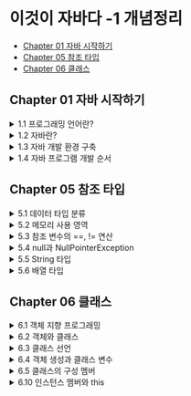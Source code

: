 # 이것이 자바다 -1 개념정리
 - [Chapter 01 자바 시작하기](#Chapter-01-자바-시작하기)
 - [Chapter 05 참조 타입](#Chapter-05-참조-타입)
 - [Chapter 06 클래스](#Chapter-06-클래스)

## Chapter 01 자바 시작하기

<details markdown="1">
<summary>1.1 프로그래밍 언어란?</summary>

- 컴퓨터가 이해하는 언어 ≠ 인간이 이해하는 언어 ( `서로 이해할 수 없다.` )
  > 둘 사이를 이어주는 다리 역할이 필요하다!  
  
---

- 프로그래밍 언어는 고급 언어와 저급 언어로 구분된다.
  - 고급 언어 : 컴퓨터와 대화할 수 있도록 만든 언어 중에서 사람이 쉽게 이해할 수 있는 언어
  
  > 컴퓨터가 바로 이해할 수 없어서 `컴파일(compile)` 과정을 통해 기계어로 변환한 후 컴퓨터가 사용한다.
  
  - 저급 언어 : 기계어에 가까운 언어  
  
  > 사람이 쉽게 이해할 수 없기 때문에 배우기 까다롭다.

---
- 일반적으로 프로그래밍 언어는 `C, C++, 자바(Java)`는 모두 고급 언어에 속한다.
- 이 언어들로 작성된 내용을 소스(source)라고 부르고, 이 소스는 컴파일러(compiler)라는 소프트웨어에 의해 기계어로 변환된 후 컴퓨터에서 실행할 수 있게 된다.

> 프로그램(program)이란 컴퓨터에서 특정 목적을 수행하기 위해 프로그래밍 언어로 작성된 소스를 기계어로 번역한 것을 말한다.
</details>

<details markdown="1">
<summary>1.2 자바란?</summary>

### 1.2.1 자바 소개  
- 1995년 썬 마이크로시스템즈(Sun Microsystems)에서 자바(Java)언어를 발표.
- 가전 제품에서 사용될 목적으로 고안된 오크(oak) 언어에서 시작.
- 1999년부터 단 한 번의 작성으로 모든 곳에서 실행 가능한 유일한 언어로 웹 어플리케이션 구축용 언어로 급부상.
---  
### 1.2.2 자바의 특징
**1. 이식성이 높은 언어**
> 이식성 : 서로 다른 실행 환경을 가진 시스템 간에 프로그램을 옮겨 실행할 수 있는 것
  
- 자바 언어로 개발된 프로그램은 소스 파일을 다시 수정하지 않아도, `자바 실행 환경(JRE : Java Runtime Environment)`이 설치되어 있는 모든 운영체제에서 실행 가능하다.  

**2. 객체 지향 언어**  
- 프로그램을 개발하는 기법으로 부품에 해당하는 객체들을 먼저 만들고, 이것들을 하나씩 조립 및 연결해서 전체 프로그램을 완성하는 기법을 `객체 지향 프로그래밍(OOP : Object Oriented Programming)`이라고 하고, 이때 사용되는 언어를 객체 지향 언어라고 한다.
> 자바는 100% 객체 지향 언어이다(하지만 자바로 객체 지향 언어를 이용하지 않으면, 객체 지향 프로그램이 아니다).  

**3. 함수적 스타일 코딩을 지원**
- 자바는 함수적 프로그래밍을 위해 `람다식(Lanbda Expresstions)`을 자바 8부터 지원한다. 람다식을 사용하면 컬렉션의 요소를 필터링, 매핑, 집계 처리하는데 쉬워지고, 코드가 간결해진다.  

**4. 메모리를 자동으로 관리**
- 자바는 개발자가 직접 메모리에 접근할 수 없도록 설계되었으며, 메모리는 자바가 직접 관리한다. 객체 생성 시 자동적으로 메모리 영역을 찾아서 할당하고, 사용이 완료되면 `쓰레기 수집기(Garbage Collector)`를 실행시켜 자동적으로 사용하지 않는 객체를 제거시켜준다.

**5. 다양한 어플리케이션 개발 가능**
- 자바는 윈도우, 리눅스, 유닉스, 맥 등 다양한 운영체제에서 실행되는 프로그램을 개발할 수 있다.   

**6. 멀티 스레드(Mulit-Thread)를 쉽게 구현 가능**
- 하나의 프로그램이 동시에 여러 작업을 처리해야 할 경우와 대용량 작업을 빨리 처리하기 위해 서브 작업으로 분리해서 병렬 처리하려면 멀티 스레드 프로그래밍이 필요하다. 자바는 스레드 생성 및 제어와 관련된 라이브러리 API를 제공하고 있기 때문에 실행되는 운영체제에 상관없이 멀티 스레드를 쉽게 구현할 수 있다.   

**7. 동적 로딩(Dynamic Loading)을 지원**
- 어플리케이션이 실행될 때 모든 객체가 생성되지 않고, 객체가 필요한 시점에 클래스를 동적 로딩해서 객체를 생성한다.   

**8. 막강한 오픈소스 라이브러리**
- 자바는 오픈소스(Open Source) 언어이기 때문에 자바 프로그램에서 사용하는 라이브러리 또한 오픈소스가 넘쳐난다. 검증된 오픈소스 라이브러리를 사용하면 개발 기간을 단축하면서 안전성이 높은 어플리케이션을 쉽게 개발할 수 있다.   
---

### 1.2.3 자바 가상 기계(JVM)  
- 자바 프로그램은 완전한 기계어가 아닌, 중간 단계의 바이트 코드이기 때문에 이것을 해석하고 실행할 수 있는 가상의 운영체제가 필요하다. 이것이 `자바 가상 기계(JVM : Java Virtual Machine)이다.
- JVM은 실 운영체제를 대신해서 자바 프로그램을 실행하는 가상의 운영체제 역할을 한다.
  > 운영체제별로 프로그램을 실행하고 관리하는 방법이 다르기 때문에 운영체제별로 자바 프로그램을 별도로 개발하는 것보다 운영체제와 자바 프로그램을 중계하는 JVM을 두어 자바 프로그램이 여러 운영체제에서 동일한 실행 결과가 나오도록 설계한 것이다.

- 바이트 코드는 모든 JVM에서 동일한 실행 결과를 보장하지만, JVM은 운영체제에 종속적이다.(운영체제에 맞는 JVM이 설치되어야 한다)

<p align = "center"><img src = "https://user-images.githubusercontent.com/106001755/170177138-5bb2e637-7e55-4e64-955a-cb539bb80f32.png" width="450" height="450"></p>

<div align = "center">
JVM, 자바 프로그램의 실행 단계
</div>
</details>

<details markdown="1">
<summary>1.3 자바 개발 환경 구축</summary>
</details>

<details markdown="1">
<summary>1.4 자바 프로그램 개발 순서</summary>

### 1.4.1 소스 작성에서부터 실행까지  
자바 프로그램을 개발하려면 다음과 같은 순서로 진행해야 한다.

<p align = "center"><img src = "https://user-images.githubusercontent.com/106001755/170179296-7d3043be-cd8f-41e2-99f4-f42e8d0b7d51.png" width ="400" height="200"></p>

자바 프로그램을 개발하려면 우선 파일 확장명이 `.java`인 텍스트 파일을 생성하고 프로그램 소스를 작성한다. 이렇게 만들어진 파일을 `자바 소스 파일`이라고 한다. 작성 완료된 자바 소스 파일은 `컴파일러(javac.exe)`로 컴파일해야 한다. 컴파일이 성공되면 확장명이 `.class`인 `바이트 코드 파일`이 생성된다.

바이트 코드 파일은 완전한 기계어가 아니므로 단독으로 실행할 수 없고 JVM이 실행되어야 한다. JVM을 구동시키는 명령어는 `java.exe`이다.
> 주의할 점은 java.exe로 바이트 코드 파일을 실행할 때는 `.class` 확장명을 제외한 이름을 입력해야 한다.

java.exe 명령어가 실행되면 JVM은 바이트 코드 파일을 메모리로 로드하고, 최적의 기계어로 번역한다. 그리고 `main()` 메서드를 찾아 실행시킨다. 자바 소스 작성에서부터 실행까지의 과정을 도식화하면 다음과 같다.

<p align = "center"><img src = "https://user-images.githubusercontent.com/106001755/170181841-186f74c1-e0c4-4fdb-ab52-390a681191ea.png" width="550" height="200"></p>

---

### 1.4.2 프로그램 소스 분석
자바 실행 프로그램은 반드시 `클래스(class)` 블록과 `main() 메서드(method)` 블록으로 구성되어야 한다. 메서드 블록은 단독으로 작성될 수 없고 항상 클래스 블록 내부에서 작성되어야 한다.
- 클래스 : 필드 또는 메서드를 포함하는 블록
- 메서드 : 어떤 일을 처리하는 실행문들을 모아 놓은 블록

```java
public class Hello {
  public static void main(String[] args) {
   System.out.println("Hello, welcome to the java world!");
   }
  }
}
```

`Hello`가 클래스 이름이고, 그 다음에 있는 중괄호({)부터 그와 짝을 이루는 중괄호(})까지가 클래스 블록이다.

<p align = "center"><img src = "https://user-images.githubusercontent.com/106001755/170183347-22b6cb80-ef56-4160-b213-79a7f70ca2b9.png" width="500" height="150"></p>

- 클래스 이름은 소스 파일명과 대소문자가 일치해야 한다.
- 숫자로 시작할 수 없다.
- 공백을 포함해서는 안 된다.

메서드는 클래스처럼 이름과 블록을 가진다. `main`이 메서드 이름이고, 중괄호({)부터 그와 짝을 이루는 중괄호(})까지가 메서드 블록이다.

<p align = "center"><img src = "https://user-images.githubusercontent.com/106001755/170183958-493542d8-4cc0-4581-b77e-d7735c50440b.png" width="500" height="150"></p>

</details>


## Chapter 05 참조 타입
<details markdown="1">
<summary>5.1 데이터 타입 분류</summary>

- 자바의 데이터 타입에는 크게 기본타입(원시 타입 : primitive type)과 참조 타입(reference type)으로 분류된다. 
> 기본 타입이란 정수, 실수, 문자, 논리 리터럴을 저장하는 타입을 말한다. 
> 참조 타입이란 객체(object)의 번지를 참조하는 타입으로 배열, 열거, 클래스, 인터페이스 타입을 말한다.

- 기본 타입을 이용해서 선언된 변수는 실제 값을 변수 안에 저장하지만, 참조 타입을 이용해서 선언된 변수는 메모리의 번지를 값으로 갖는다.
> 번지를 통해 객체를 참조한다는 뜻에서 참조 타입이라고 부른다.

예를 들어 int와 double로 선언된 변수 age와 price가 있고, String 클래스로 선언된 name과 hobby가 다음과 같이 선언되어 있다고 가정해보자.

```java
// 기본 타입 변수
int age = 25;
double price = 100.5;

// 참조 타입 변수
String name = "신용권";
String hobby = "독서";
```

메모리상에서 이 변수들이 갖는 값을 그림으로 표현하면 다음과 같다. 
> 변수가 스택 영역에 생성되고 객체는 힙 영역에 생성된다는 것만 알아두자.

<p align = "center"><img src = "https://user-images.githubusercontent.com/106001755/170263212-44d7b4a6-60b6-4c92-a529-fb3811a66dd3.png" witdh="450" height="300"></p>

int와 double 변수인 age와 price는 직접 값을 저장하고 있지만, String 클래스 변수인 name과 hobby는 힙 영역의 String 객체 주소 값을 가지고 있다. 주소를 통해 객체를 참조한다는 뜻에서 String 클래스 변수를 참조 타입 변수라고 한다.

</details>

<details markdown="1">
<summary>5.2 메모리 사용 영역</summary>  
<p align = "center"><img src = "https://user-images.githubusercontent.com/106001755/170264902-569f3029-432e-45da-98c4-262ce21f41a8.png" width="500" height="400"></p>


### 5.2.1 메서드(Method) 영역
- 메서드 영역에는 코드에서 사용되는 클래스(~.class)들을 클래스 로더로 읽어 클래스별로 런타임 상수풀(runtime constant pool), 필드(field) 데이터,메서드(method) 데이터, 메서드 코드, 생성자(constructor) 코드 등을 분류해서 저장한다. 
- 메서드 영역은 JVM이 시작할 때 생성되고, 모든 스레드가 공유하는 영역이다.

1. 힙(Heap) 영역
- 객체와 배열이 생성되는 영역이다.
- 힙 영역에 생성된 객체와 배열은 JVM 스택 영역의 변수나 다른 객체의 필드에서 참조한다. 
- 참조하는 변수나 필드가 없다면 의미 없는 객체가 되기 때문에 이것을 쓰레기로 취급하고 JVM은 쓰레기 수집기(Garbage Collector)를 실행시켜 쓰레기 객체를 힙 영역에서 자동으로 제거한다.

2. JVM 스택(Stack) 영역
- 각 스레드마다 하나씩 존재하며 스레드가 시작될 때 할당된다.  
- 변수가 이 영역에 생성되는 시점은 초기화가 될 때, 즉 최초로 변수에 값이 저장될 때 기본 타입 변수와 참조 타입 변수가 추가(push)되거나 제거(pop)된다.  
- 변수는 선언된 블록 안에서만 존재하고 블록을 벗어나면 스택에서 제거된다.


</details>

<details markdown="1">
<summary>5.3 참조 변수의 ==, != 연산</summary>  

- 기본 타입 변수의 ==, != 연산은 변수의 값이 같은지, 아닌지 조사
- 참조 타입 변수의 ==, != 연산은 동일한 객체를 참조하는지, 다른 객체를 참조하는지 조사
> 참조 타입 변수의 값은 힙 영역의 객체 주소이므로 결국 **주소 값을 비교**하는 것이 된다.
> 동일한 주소 값을 갖고 있다는 것은 동일한 객체를 참조한다는 의미이다.
>>( == 의 결과 : True, !=의 결과 : False)

<p align = "center"><img src = "https://user-images.githubusercontent.com/106001755/170266646-6a5d6a9e-68d1-4851-b629-ecc7080635f8.png" width="450" height="300"></p>

상기 그림에서 `refVar1`과 `refVar2`는 서로 다른 객체를 참조하고 있으므로 == 및 != 연산의 결과는 다음과 같다.

```java
refVar1 == refVar2 // 결과 : false
refVar1 != refVar2 // 결과 : true
```

`refVar2`과 `refVar3`는 동일한 객체2를 참조하고 있으므로 == 및 != 연산의 결과는 다음과 같다.

```java
refVar2 == refVar3 // 결과 : true
refVar2 != refVar3 // 결과 : false
```

</details>

<details markdown="1">
<summary>5.4 null과 NullPointerException</summary>  

- 참조 타입 변수는 힙 영역의 객체를 참조하지 않는다는 뜻으로 `null(널)` 값을 가질 수 있다. null 값도 초기값으로 사용할 수 있기 때문에 null로 초기화된 참조 변수는 스택 영역에 생성된다.

<p align = "center"><img src = "https://user-images.githubusercontent.com/106001755/170267700-bf82ee0a-7676-4dc5-83fd-3b9b5cc3bc68.png" width="450" height="160"></p>

참조 타입 변수가 `null` 값을 가지는지 확인하려면 다음과 같이 ==, != 연산을 수행하면 된다. 상기 그림에서 reVar1은 힙 영역의 객체를 참조하므로 연산의 결과는 다음과 같다.

```java
refVar1 == null // 결과값 : false
refVar1 != null // 결과값 : true
```

refVar2는 null값을 가지므로 연산의 결과는 다음과 같다.

```java
refVar2 == null // 결과값 : true
refVar2 != null // 결과값 : false
```

- 자바는 프로그램 도중에 발생하는 오류를 `예외(Exception)`라고 부른다. 
- `NullPointerException` 예외는 참조 타입 변수를 잘못 사용하면 발생한다. 
- 참조 타입 변수가 null을 가지고 있을 경우, 참조 타입 변수는 사용할 수 없다.
> 참조 타입 변수를 사용하는 것은 곧 객체를 사용하는 것을 의미하는데, 참조할 객체가 없으므로 사용할 수 없는 것이다.

```java
int[] intArray = null;
intArray[0] = 10; // NullPointerException
```

상기 코드에서 `intArray`는 배열 타입 변수이므로 참조 타입 변수이다. 그래서 null로 초기화가 가능하다. 이 상태에서 `intArray[0]`에 10을 저장하려고 하면 NullPointerException이 발생한다. intArray 변수가 참조하는 배열 객체가 없기 때문이다. 다른 코드를 보자

```java
String str = null;
System.out.println("총 문자수: " + str.lenth()); // NullPointerException
```

String은 클래스 타입이므로 참조 타입이다. 따라서 str 변수도 null로 초기화가 가능하다. 이 상태에서 String 객체의 length()라는 메서드를 호출하면 NullPointException이 발생한다. str 변수가 참조하는 String 객체가 없기 때문이다.

</details>

<details markdown="1">
<summary>5.5 String 타입</summary>

자바는 문자열을 `String` 변수에 저장하기 때문에 다음과 같이 String 변수를 우선 선언해야 한다.

```java
String 변수;
```

String 변수에 문자열을 저장하려면 큰 따옴표로 감싼 문자열 리터럴을 대입하면 된다.

```java
변수 = "문자열";
```

변수 선언과 동시에 문자열을 저장할 수도 있다.

```java
String 변수 = "문자열";
```

다음은 두 개의 String 변수를 선언하고 문자열을 저장한다.

```java
String name;
name = "신용권";
String hobby = "자바";
```

<p align = "center"><img src = "https://user-images.githubusercontent.com/106001755/170269979-2ea5e0c9-51b2-4d1f-9605-a3f10b8e0b25.png" width="400" height="350"></p>

- 사실 문자열을 String 변수에 저장한다는 말은 틀린 표현이다.
- 문자열이 직접 변수에 저장되는 것이 아니라, 문자열은 String 객체로 생성되고 변수는 String 객체를 참조한다.
- 위 그림을 보면 name 변수와 hobby 변수는 스택 영역에 생성되고, 문자열 리터럴인 "신용권"과 "자바"는 힙 영역에 String 객체로 생성된다. 그리고 name 변수와 hobby 변수에는 String 객체의 주소 값이 저장된다.

자바는 문자열 리터럴이 동일하다면 String 객체를 공유하도록 되어 있다. 다음과 같이 name1과 name2 변수가 동일한 문자열 리터럴인 "신용권"을 참조할 경우 name1과 name2는 동일한 String 객체를 참조하게 된다.

```java
String name1 = "신용권";
String name2 = "신용권";
```

<p align = "center"><img src = "https://user-images.githubusercontent.com/106001755/170270608-a04feb77-1d69-403f-925b-6bfafb72cc08.png" width="450" height="180"></p>

일반적으로 변수에 문자열을 저장할 경우에는 문자열 리터럴을 사용하지만, `new` 연산자를 사용해서 직접 String 객체를 생성시킬 수도 있다. new 연산자는 힙 영역에 새로운 객체를 만들 때 사용하는 연산자로 `객체 생성 연산자`라고 한다.

```java
String name1 = new String("신용권");
String name2 = new String("신용권");
```

이 경우 name1과 name2는 서로 다른 String 객체를 참조한다.

<p align = "center"><img src = "https://user-images.githubusercontent.com/106001755/170271133-23654e4f-8d8e-48c1-916f-5f2b8827a636.png" width="450" height="300"></p>

문자열 리터럴로 생성하느냐 new 연산자로 생성하느냐에 따라 비교 연산자의 결과가 달라질 수 있다. 동일한 문자열 리터럴로 String 객체를 생성했을 경우 == 연산의 결과는 true가 나오지만, new 연산자로 String 객체를 생성했을 경우 == 연산의 결과는 false가 나온다. == 연산자는 변수에 저장된 객체 번지가 동일한지를 검사하기 때문이다.

```java
String name1 = "신민철";
String name2 = "신민철";
String name3 = new String("신민철");
```

name1과 name2는 동일한 문자열 리터럴로 생성된 객체를 참조하기 때문에 name1 == name2의 결과는 true가 나온다. 그러나 name3는 new 연산자로 String 객체를 별도로 생성했기 때문에 name1 == name3은 false가 나온다. 동일한 String 객체이건 다른 String 객체이건 상관없이 문자열만을 비교할 때에는 String 객체의 `equals()` 메서드를 사용해야 한다. equals() 메서드는 원본 문자열과 매개값으로 주어진 비교 문자열이 동일한지 비교한 후 true 또는 false를 리턴한다.

```java
boolean result = str1.equals(str2);
```

```java
public class StiringEqualsExample {
  public static void main(String[] args) {
    String strVar1 = "신민철";
    String strVar2 = "신민철";
    
    if(strVar1 == strVar2) {
      System.out.println("strVar1과 strVar2는 참조가 같음");
    } else {
      System.out.println("strVar1과 strVar2는 참조가 다름");
    }
    
    if(strVar1.equals(strVar2)) {
      System.out.println("strVar1과 strVar2는 문자열이 같음");
    }
    
    String strVar3 = new String("신민철");
    String strVar4 = new String("신민철");
    
    if(strVar3 == strVar4) {
      System.out.println("strVar3과 strVar4는 참조가 같음");
    } else {
      System.out.println("strVar3과 strVar4는 참조가 다름");
    }
    
    if(strVar3.equals(strVar4)) {
      System.out.println("strVar3과 strVar4는 문자열이 같음");
    }
  }
}
```

실행 결과
```java
strVar1과 strVar2는 참조가 같음
strVar1과 strVar2는 문자열이 같음
strVar3과 strVar4는 참조가 다름
strVar3과 strVar4는 문자열이 같음
```

String 변수는 참조 타입이므로 초기값으로 null을 대입할 수 있따. null은 String 변수가 참조하는 String 객체가 없다는 뜻이다.
```java
String hobby = null;
```
다음 코드처럼 hobby 변수가 String 객체를 참조하였으나, null을 대입함으로써 더 이상 String 객체를 참조하지 않도록 할 수도 있다.
```java
String hobby = "여행";
hobby = null;
```
</details>

<details markdown="1">
<summary>5.6 배열 타입</summary>

### 5.6.1 배열이란?  
- 같은 타입의 데이터를 연속된 공간에 나열시키고, 각 데이터에 인덱스(index)를 부여해 놓은 자료구조이다.

<p align = "center"><img src = "https://user-images.githubusercontent.com/106001755/170281779-1334d0c8-6a8a-4e54-86fc-ae3d473ab247.png" width = "900" height="350"></p>

이렇게 성적을 배열로 만들면 성적의 평균값은 배열의 인덱스를 통해 for문으로 쉽게 구할 수 있다.
```java
int sum = 0;
for(int i=0; i<30; i++) {
  sum += score[i];
}
int avg = sum / 30;
```
- 배열은 같은 타입의 데이터만 저장할 수 있다.
> int 배열은 int 값만 저장 가능하고, String 배열은 문자열만 저장 가능하다.

- 한 번 생성된 배열은 길이를 늘리거나 줄일 수 없다.
> 만약 길이를 변경해야 한다면 새로운 배열을 생성하고 기존 배열 항목을 새 배열로 복사해야 한다.

---

### 5.6.2 배열 선언   
배열을 사용하기 위해선 배열 변수를 선언해야 한다. 배열 변수 선언은 다음과 같이 두 가지 형태로 작성할 수 있다.  
```java
타입[ ] 변수;                 타입 변수[];
```

대괄호 []는 배열 변수를 선언하는 기호로 사용되는데, 타입 뒤에 붙을 수도 있고 변수 뒤에 붙을 수도 있다. 타입은 배열에 저장할 데이터의 타입을 말한다.  
```java
int[] intArray;              int inArray[];  
double[] doubleArray;        double doubleArray[]; 
String[] strArray;           String strArray[];
```

배열 참조는 참조 변수에 속한다. 배열도 객체이므로 힙 영역에 생성되고 배열 변수는 힙 영역의 배열 객체를 참조하게 된다. 참조할 배열 객체가 없다면 배열 변수는 null 값으로 초기화될 수 있다.
```java
타입[] 변수 = null;
```
만약 배열 변수가 null 값을 가진 상태에서 변수[인덱스]로 값을 읽거나 저장하게 되면 NullPointException이 발생한다. 배열 변수는 배열을 생성하고 참조하는 상태에서 값을 저장하고나 읽어야 한다.

---

### 5.6.3 값 목록으로 배열 생성

배열 항목에 저장될 값의 목록이 있다면, 다음과 같이 간단하게 배열 객체를 만들 수 있다.
```java
데이터타입[] 변수 = { 값0, 값1, 값2, 값3, ... };
```
- 변수 선언과 동시에 값 목록 대입
<p align = "center"><img src = "https://user-images.githubusercontent.com/106001755/170288746-89cb8dc0-6bb1-4b5f-b2cb-754641c8bee2.png" width="500" height="150"></p>

- 변수 선언 후 값 목록 대입
```java
데이터타입[] 변수;
변수 = new 타입[] { 값0, 값1, 값2, 값3, ... };
```

중괄호 {}는 주어진 값들을 항목으로 가지는 배열 객체를 힙에 생성하고, 배열 객체의 번지를 리턴한다. 배열 변수는 리턴된 번지를 저장함으로써 참조가 이루어진다. 

[ ArrayCreateByValueListExample1.java ] 값 목록으로 배열 생성
```java
public class ArrayCreateByValueListExample1 {
  public static void main(String[] args) {
    int[] scores = { 83, 90, 87 };
    
    System.out.println("scores[0] : " + scores[0]);
    System.out.println("scores[1] : " + scores[1]);
    System.out.println("scores[2] : " + scores[2]);
    
    int sum = 0;
    for(int i = 0; i<3; i++) {
      sum += scores[i];
    }
    System.out.println("총합 : " + sum);
    double avg = (double) sum / 3;
    System.out.println("평균 : " + avg);
  }
}
```
값의 목록으로 배열 객체를 생성할 때 배열 변수를 이미 선언한 후에 다른 실행 문에서 중괄호를 사용한 배열 생성은 허용되지 않는다.
```java
타입[] 변수;
변수 = { 값0, 값1, 값2, 값3, ... }; // 컴파일 에러
```
배열 변수를 미리 선언한 후, 값 목록들이 나중에 결정되는 상황이라면 다음과 같이 `new 연산자`를 사용해서 값 목록을 지정해주면 된다. new 연산자 바로 뒤에는 배열 변수 선언에서 사용한 "타입[]"를 붙여주고 중괄호 {}에는 값들을 나열해주면 된다.
```java
변수 = new 타입[] { 값0, 값1, 값2, 값3, ... };
```
예를 들어 배열 names를 다음과 같이 생성할 수 있다.
```java
String[] names = null;
names = new String[] { "신용권", "홍길동", "김자바"};
```
메서드의 매개값이 배열일 경우에도 마찬가지이다. 아래와 같이 매개 변수로 int[] 배열이 선언된 add() 메서드가 있을 경우, 값 목록으로 배열을 생성함과 동시에 add() 메서드의 매개값으로 사용하고자 할 때는 반드시 new 연산자를 사용해야 한다.
```java
int add(int[] scores) {...}
----------------------------------
int result = add( {95, 85, 90} ); // 컴파일 에러
int result = add( new int[] {95, 85, 90} );
```
[ ArrayCreateByValueListExample2.java ] 값의 리스트로 배열 생성
```java
public class ArrayCreateByValueListExample2 {
  public static void main(String[] args) {
    int[] scores;
    scroes = new int[] { 83, 90, 87 };
    int sum1 = 0;
    for(int i=0; i<3; i++) {
      sum1 += scores[i];
    }
    System.out.println("총합 : " + sum1);
    
    int sum2 = add( new int[] {83, 90, 87} );
    System.out.println("총합 : " + sum2);
    System.out.println();
  }
  
  public static int add(int[] scores) {
    int sum = 0;
    for(int i=0; i<3; i++) {
      sum += scores[i];
    }
    return sum;
  }
}

}
```
실행 결과
```java
총합 : 260
총합 : 260
```

---

### 5.6.4 new 연산자로 배열 생성

값의 목록을 가지고 있지 않지만, 향후 값들을 저장할 배열로 미리 만들고 싶다면 new 연산자로 다음과 같이 배열 객체를 생성시킬 수 있다.

`타입[] 변수 = new 타입[길이];`

길이는 배열이 저장할 수 있는 값의 수를 말한다. new 연산자로 배열을 생성할 경우에는 이미 배열 변수가 선언된 후에도 가능하다.

`타입[] 변수 = null;`  
`변수 = new 타입[길이];`

다음은 길이가 5인 int[] 배열을 생성한다.

`int[] intArray = new int[5];`

자바는 intArrayu[0] ~ intArray[4]까지 값이 저장될 수 있는 공간을 확보하고, 배열의 생성 번지를 리턴한다. 리턴된 번지는 intArray 변수에 저장된다. 

<p align = "center"><img src = "https://user-images.githubusercontent.com/106001755/170704706-3e120194-af93-41db-a44e-ed2a3125a98b.png" width="700" height="300"></p>

- 타입별로 배열의 초기값

<p align = "center"><img src = "https://user-images.githubusercontent.com/106001755/170704927-ee9a4919-1e7a-4e43-add7-b99a4e26a294.png" width="400" height="300"></p>

---

### 5.6.5 배열 길이

배열의 길이간 배열에 저장할 수 있는 전체 항목 수를 말한다. 코드에서 배열의 길이를 얻으려면 다음과 같이 배열 객체의 length 필드를 읽으면 된다. 

```java
배열변수.length;
```

다음은 배열 intArray의 길이를 알아보는 코드이다.

```java
int[] intArray = {10, 20, 30};
int num = intArray.length;
```

length 필드는 읽기 전용 필드이기 때문에 값을 바꿀 수 없다.

```java
intArray.length = 10; // 잘못된 코드
```

배열의 length 필드는 for문을 사용해서 배열 전체를 루핑할 때 매우 유용하게 사용할 수 있다.

---

### 5.6.6 커맨드 라인 입력













</details>

## Chapter 06 클래스

<details markdown="1">
<summary>6.1 객체 지향 프로그래밍</summary>

- 어떤 제품을 만들 때, 부품을 먼저 개발하고 이 부품들을 하나씩 조립해서 완성된 제품을 만들 듯이, 소프트웨어를 개발할 때에도 부품에 해당하는 객체들을 먼저 만들고, 이것들을 하나씩 조립해서 완성된 프로그램을 만드는 기법을 객체 지향 프로그래밍(OOP : Object Oriented Programming)이라고 한다.

- 객체 지향이 나온 이유 : 하드웨어 부품처럼 재사용할 수 있는 방법이 없을까? 에서 시작했다.

### 6.1.1 객체란?

물리적으로 존재하고 추상적으로 생각할 수 있는 것 중에서 자신의 속성(상태)을 가지고 있고, 다른 것과 식별 가능한 것을 말한다.

자바에는 속성과 동작들을 각각 필드(field)와 메서드(method)라고 부른다.

<p align = "center"><img src = "https://user-images.githubusercontent.com/106001755/170723189-7fc96789-5fa5-4554-8043-ad8561f26b6e.png" width="400" height="300"></p>

---

### 6.1.2 객체의 상호작용

- 객체들은 서로 간에 기능(동작)을 이용하고 데이터를 주고 받는다.  
- 객체들 사이의 상호작용 수단은 메서드이다.
> 객체가 다른 객체의 기능을 이용하는 것이 바로 메서드 호출이다.

<p align = "center"><img src = "https://user-images.githubusercontent.com/106001755/170809488-d63ebdb0-a04e-4537-a378-3323bb143577.png" width="400" height="220"></p>

---

### 6.1.3 객체 간의 관계

객체는 개별적으로 사용될 수 있지만, 대부분 다른 객체와 관계를 맺고 있다. 

- 관계의 종류
  - 집합 관계 : 완성품과 부품의 관계
  - 사용 관계 : 객체 간의 상호작용(객체가 다른 객체의 메서드를 호출하는 것)
  - 상속 관계 : 상위(부모) 객체를 기반으로 하위(자식) 객체를 생성하는 관계

<p align = "center"><img src = "https://user-images.githubusercontent.com/106001755/170809599-5c8c2931-f628-428e-8a67-42438a3c14e2.png"></p>

---

### 6.1.4 객체 지향 프로그래밍의 특징

1. **Information Hiding(정보 은닉)** : 나의 상태(속성, 필드)는 나의 행위(동작, 메서드)로만 바꿀 수 있다.(제 3자가 나의 상태(속성)을 바꿀 수 없도록 접근 금지 시키는 것)
   > 나의 상태(속성)를 나의 행위(동작)으로만 바꿀 수 있도록 다른 행위(동작)의 접근을 막는 것

2. **Encapsulation(캡슐화)** : 객체를 캡슐로 싸서 내부를 볼 수 없게 하는 것(어떤 객체가 그 객체를 가질 수밖에 없도록 상태(속성, 필드)와 행위(동작, 메서드)를 묶는 것)

3. **Inheritance(상속)** :  상위(부모) 객체의 필드와 메서드를 하위(자식) 객체에게 물려주는 것(반복된 코드의 중복을 줄여준다.)

4. **Polymorphism(다형성)** : 타입이지만 실행 결과가 다양한 객체를 대입할 수 있는 성질

<p align = "center"><img src = "https://user-images.githubusercontent.com/106001755/170810116-9ecff5c2-179c-40f5-974c-92db340c7fb2.png"></p>


</details>

<details markdown="1">
<summary>6.2 객체와 클래스</summary> 

- 예를 들어 사람들이 자동차를 이용하기 위해서는 공장에서 설계도를 보고 만들어야 한다. 객체 지향 프로그래밍에서도 마찬가지이다. 
- 메모리에서 사용하고 싶은 객체가 있다면 우선 설계도로 해당 객체를 만드는 작업이 필요한다. 자바에서는 설계도가 바로 **클래스(class)** 이다. 클래스에는 객체를 생성하기 위한 필드와 메서드가 정의되어 있다. 클래스로부터 만들어진 객체를 해당 클래스의 **인스턴스(instance)** 라고 한다. 
- 자동차 객체는 자동차 클래스의 인스턴스인 셈이다. 그리고 클래스로부터 객체를 만드는 과정을 인스턴스화라고 한다. 하나의 클래스로부터 여러 개의 인스턴스를 만들 수 있다.

```
객체 지향 프로그래밍 개발 3단계
1. 클래스 설계
2. 설계된 클래스를 이용한 객체 생성
3. 생성된 객체 이용
```
</details>

<details markdown="1">
<summary>6.3 클래스 선언</summary>  

- 자바 식별자 작성 규칙에 따라야 한다.

<p align = "center"><img src = "https://user-images.githubusercontent.com/106001755/170810621-f5c82315-f010-4a6b-812d-f311cffcdaed.png"></p>

- 자바 언어는 영어 대소문자를 다른 문자로 취급하기 대문에 클래스 이름도 영어 대소문자를 구분한다.
- 클래스 이름이 단일 단어라면 첫 자를 대문자로 하고 나머지는 소문자로 작성하는 것이 관례이다.
- 서로 다른 단어가 혼합된 이름을 사용한다면 각 단어의 첫 머리 글자는 대문자로 작성하는 것이 관례이다.
> Calculator, Car, Menber, ChatClient, ChatServer, Web_Browser


클래스 이름을 정했다면 "클래스이름.java"로 소스 파일을 생성해야 한다. 소스 파일 이름 역시 대소문자를 구분하므로 반드시 클래스 이름과 대소문자가 같도록 해야 한다. 소스 파일을 생성했다면 소스 파일을 열고 다음과 같이 클래스를 선언해준다.

```java
public class 클래스 이름 {

}
```

여기서 public class 키워드는 클래스를 선언할 때 사용하며 반드시 소문자로 작성해야 한다. 클래스 이름 뒤에는 반드시 중괄호 {}를 붙여주는데, 중괄호 시작({)은 클래스 선언의 시작을 알려주고 중괄호 끝(})은 클래스 선언의 끝을 알려준다. 다음은 Car 클래스를 선언한 것이다.

```java
public class Car {

}
```

일반적으로 소스 파일당 하나의 클래스를 선언하지만, 두 개 이상의 클래스 선언도 가능하다.

```java
public class Car {

}

class Tire {

}
```

두 개 이상의 클래스가 선언된 소스 파일을 컴파일하면 바이트 코드 파일(.class)은 클래스를 선언한 개수만큼 생긴다. 상기 코드를 컴파일하면 Car.class와 Tire.class가 각각 생성된다. **주의할 점은 파일 이름과 동일한 이름의 클래스 선언에만 public 접근 제한자를 붙일 수 있다.** 가급적 소스 파일 하나당 동일한 이름의 클래스 하나를 생성하는 것이 좋다.

</details>

<details markdown="1">
<summary>6.4 객체 생성과 클래스 변수</summary>  

- 클래스를 선언한 다음, 컴파일을 했다면(이클립스에서는 저장) 객체를 생성할 설계도가 만들어진 셈이다. 클래스로부터 객체를 생성하는 방법은 다음과 같이 new 연산자를 사용하면 된다.

```java
new 클래스();
```

- new는 클래스로부터 객체를 생성시키는 연산자이다. new 연산자 뒤에는 생성자가 오는데, 생성자는 클래스() 형태를 가지고 있다. 
- new 연산자로 생성된 객체는 메모리 힙(heap) 영역에 생성된다. 
- new 연산자는 힙 영역에 객체를 생성시킨 후, 객체의 주소를 리턴하도록 되어있다.
- 이 주소를 참조 타입인 클래스 변수에 저장해두면, 변수를 통해 객체를 사용할 수 있다.

```java
클래스 변수;
변수 = new 클래스();
```

클래스 변수 선언과 객체 생성을 한 개의 실행문으로 작성할 수도 있다.

```java
클래스 변수 = new 클래스();
```

다음 예제는 Student 클래스를 선언하고 StudentExample 클래스의 main() 메서드에서 Student 객체를 생성한다.

**[ Student.java ] 클래스 선언**

```java
public class Student {
}
```

**[ StudentExample.java ] 클래스로부터 객체 생성**

```java
public class StudentExample {
  public static void main(String[] args) {
    Student s1 = new Student;
    System.out.println("s1 변수가 Student 객체를 참조합니다.");
    
    Student s2 = new Student;
    System.out.println("s1 변수가 Student 객체를 참조합니다.");
  }
}
```
실행 결과
```java
s1 변수가 Student 객체를 참조합니다.
s1 변수가 Student 객체를 참조합니다.
```

Student 클래스는 하나지만 new 연산자를 사용한 만큼 객체가 메모리에 생성된다. 이러한 객체들은 Student 클래스의 인스턴스들이다. s1과 s2가 참조하는 Student 객체는 완전히 독립된 서로 다른 객체이다.

Student에 main() 메서드를 작성해서 라이브러리인 동시에 실행 클래스로 만들 수도 있다.

```java
public class Student {
  public static void main(String[] args) {
    Student s1 = new Student();
    System.out.println("s1 변수가 Student 객체를 참조합니다.");
    
    Student s2 = new Student();
    System.out.println("s2 변수가 또 다른 Student 객체를 참조합니다.");
  }
}
```
대부분의 객체 지향 프로그램은 라이브러리(부품 객체 및 완성 객체)와 실행 클래스가 분리되어 있다.
</details>

<details markdown="1">
<summary>6.5 클래스의 구성 멤버</summary>

### 6.5.1 필드

객체의 고유 데이터, 부품 객체, 상태 정보를 저장하는 곳이다. 선언 형태는 변수와 비슷하지만, 필드를 변수라고 부르지 않는다. 변수는 생성자와 메서드 내에서만 사용되고 생성자와 메서드가 실행 종료되면 자동 소멸한다. 하지만 필드는 생성자와 메서드 전체에서 사용되며 객체가 소멸되지 않는 한 객체와 함께 존재한다.




</details>
<details markdown="1">
<summary>6.10 인스턴스 멤버와 this</summary>
### 6.10.3 정적 초기화 블록
정적 필드는 다음과 같이 필드 선언과 동시에 초기값을 주는 것이 보통이다.

`static double pi = 3.14159;`

- **생성자에서 초기화 작업을 할 수 없다.** 생성자는 객체 생성 시에만 실행되기 때문이다.

- 자바는 정적 필드의 초기화 작업을 위해서 `정적 블록(static)`을 제공한다.

- **정적 블록은 클래스가 메모리로 로딩될 때 자동적으로 실행된다.(= 프로그램이 시작되자마자)** 정적 블록은 클래스 내부에 여러 개가 선언되어도 상관없다.
> 프로그램이 실행될 때 정적 블록은 자동적으로 실행된다.

- 클래스가 메모리로 로딩될 때 선언된 순서대로 실행된다.






```java
public static TelevisionExample {
  public static void main(String args[]) {
    System.out.println(Television.info);
    }
  }
}

public class Television {
  static String company = "Samsung";
  static String model = "LCD";
  static String info;
  
  static {
    info = company + "-" + model;
  }
}
```

### 6.10.4 정적 메서드와 블록 선언 시 주의할 점
- 정적 메서드와 정적 블록을 선언할 때 주의할 점은 객체가 없어도 실행된다는 특징 때문에, 이들 내부에 인스턴스 메서드를 사용할 수 없다.
- 객체 자신의 참조인 `this` 키워드도 사용이 불가능하다.
> static은 static 끼리 논다.

### 6.10.5 싱글톤(Singleton)
- 하나의 어플리케이션 내에서 단 하나만 생성되는 객체(뒤로 미룸!)

## 6.11 final 필드와 상수
### 6.11.1 final 필드
- 최종적인 값을 가지고 있는 필드 = 값을 변경할 수 없는 필드

<p align = "center"><img src = "https://user-images.githubusercontent.com/106001755/170189712-2f56e51c-f70c-4fac-82bd-8185d925aa5e.png" width="300" height="450"></p>

final 필드의 초기값을 줄 수 있는 방법은 두 가지 밖에 없다.

1. 필드 선언 시에 주는 방법

2. 생성자에서 주는 방법


[ Person.java ] final 필드 선언과 초기화
```java
public class Person {
  final String nation = "Korea";  // 생성자 초기화를 해줘야 한다.
  final Stirng ssn;
  String name;
  
  public Person(Stirng ssn, String name) {
    this.ssn = ssn;
    this.name = name;
  }
}
```

[ PersonExample.java ] 필드 테스트
```java
public class PersonExample {
  public static void main(String[] args) {
    Person p1 = new Person("123456-1234567", "계백");
    
    System.out.println(p1.nation);
    System.out.println(p1.ssn);
    System.out.println(p1.name);
    
    //p1.nation = "usa";
    //p1.ssn = "654321-7654321";
    p1.name = "을지문덕";
  }
}
```

출력 결과
```java
Korea
123456-1234567
계백
```

### 6.11.2 상수(static final)
일반적으로 불변의 값을 상수라고 부른다. final 필드는 한 번 초기화되면 수정할 수 없는 필드라고 했다. 그렇다면 final 필드를 상수라고 불러도 되지 않을까? 하지만 final 필드를 상수라고 부르진 않는다. 불변의 값은 객체마다 저장할 필요가 없는 공용성을 띄고 있으며, 여러 가지 값으로 초기화될 수 없기 때문이다. final 필드는 객체마다 저장되고, 생성자의 매개값을 통해서 여러 가지 값을 가질 수 있기 때문에 상수가 될 수 없다.

pi = 3.141592... // 변하지 않는 값(상수)  
누군가 pi가 몇이냐 했을 때 "3"이라 하면 변한 것이다.

```java
Person p1 = new Person("3.14", "PI1");
Person p2 = new Person("3", "PI2");

p1.printPi();
p2.printPi();
```

상수는 static이면서 final이어야 한다. static final 필드는 객체마다 저장되지 않고, 클래스에만 포함된다. 그리고 한 번 초기값이 저장되면 변경할 수 없다.

그냥 final은 상수가 아니고, static final ~ 하면 상수가 된다.(static은 하나밖에 없기 때문)

클래스 변수(필드)는 클래스당 하나만 가지고 있다.(클래스 안에서 하나씩 가지고 있다는 뜻)


### 6.12 패키지
넘어감!(자연스럽게 배우는 내용이라서...)

### 6.13 접근 제한자
public, protected, 생략("default"라고 부른다), private

접근 지정자의 목적
- 클래스나 일부 멤버를 **공개하지 않고** 다른 클래스에서 **접근하지 못하도록** 막음(**information hiding**)
- 최소한의 기능만 사용할 수 있도록 허용

```java
class A {      // 이렇게 감싸놓은 것이 캡슐화(관련된 정보를 하나로 묶어 놓는 것)


}
```

- 각 접근 제한자에 따른 클래스나 멤버의 공개 범위
 - private : 나 이외에는 허용 불가
 - 생략(default) : 같은 패키지의 클래스에만 허용
 - protected : 동일패키지의? 와? 자식클래스에만 허용
 - public : 다 허용
















</details>
